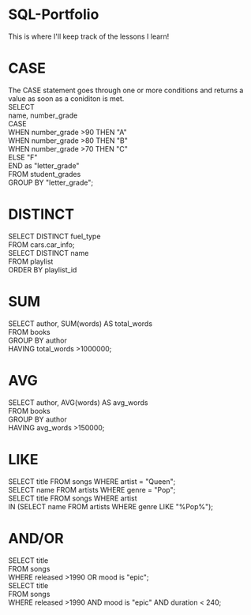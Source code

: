 # SQL-Portfolio
This is where I'll keep track of the lessons I learn!
# CASE
The CASE statement goes through one or more conditions and returns a value as soon as a coniditon is met. <br/>
SELECT <br/>
        name, number_grade <br/>
        CASE <br/>
               WHEN number_grade >90 THEN "A" <br/>
               WHEN number_grade >80 THEN "B" <br/>
               WHEN number_grade >70 THEN "C" <br/>
               ELSE "F" <br/>
               END as "letter_grade" <br/>
FROM student_grades <br/>
GROUP BY "letter_grade";

# DISTINCT
SELECT DISTINCT fuel_type <br/>
FROM cars.car_info; <br/>
SELECT DISTINCT name <br/>
FROM playlist <br/>
ORDER BY playlist_id <br/>

# SUM
SELECT author, SUM(words) AS total_words <br/>
FROM books <br/>
GROUP BY author <br/>
HAVING total_words >1000000;

# AVG
SELECT author, AVG(words) AS avg_words <br/>
FROM books <br/> 
GROUP BY author <br/> 
HAVING avg_words >150000;

# LIKE
SELECT title FROM songs WHERE artist = "Queen"; <br/>
SELECT name FROM artists WHERE genre = "Pop"; <br/>
SELECT title FROM songs WHERE artist <br/> 
IN (SELECT name FROM artists WHERE genre LIKE "%Pop%");

# AND/OR
SELECT title <br/> 
FROM songs <br/>
WHERE released >1990 OR mood is "epic"; <br/>
SELECT title <br/>
FROM songs <br/>
WHERE released >1990 AND mood is "epic" AND duration < 240;
 
